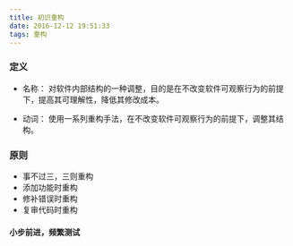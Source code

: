 ```yaml
---
title: 初识重构
date: 2016-12-12 19:51:33
tags: 重构
---
```



### 定义
* 名称：
对软件内部结构的一种调整，目的是在不改变软件可观察行为的前提下，提高其可理解性，降低其修改成本。

* 动词：
使用一系列重构手法，在不改变软件可观察行为的前提下，调整其结构。


### 原则

* 事不过三，三则重构
* 添加功能时重构
* 修补错误时重构
* 复审代码时重构

#### 小步前进，频繁测试

